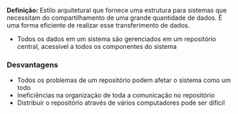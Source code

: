 **Definição:** Estilo arquitetural que fornece uma estrutura para sistemas que necessitam do compartilhamento de uma grande quantidade de dados. É uma forma eficiente de realizar esse transferimento de dados.

- Todos os dados em um sistema são gerenciados em um repositório central, acessível a todos os componentes do sistema

### Desvantagens
- Todos os problemas de um repositório podem afetar o sistema como um todo
- Ineficiências na organização de toda a comunicação no repositório
- Distribuir o repositório através de vários computadores pode ser difícil